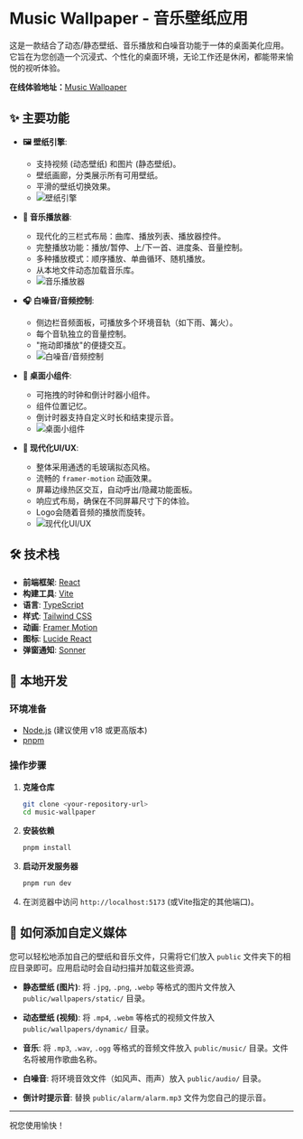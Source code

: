 # Music Wallpaper - 音乐壁纸应用

这是一款结合了动态/静态壁纸、音乐播放和白噪音功能于一体的桌面美化应用。它旨在为您创造一个沉浸式、个性化的桌面环境，无论工作还是休闲，都能带来愉悦的视听体验。

**在线体验地址：**[Music Wallpaper](https://musicwallpaper.wctw.fun/)

## ✨ 主要功能

- **🖼️ 壁纸引擎**:
  - 支持视频 (动态壁纸) 和图片 (静态壁纸)。
  - 壁纸画廊，分类展示所有可用壁纸。
  - 平滑的壁纸切换效果。
  - ![壁纸引擎](https://github.com/user-attachments/assets/ae101543-aef8-48f2-8065-841dfdfe1319)


- **🎵 音乐播放器**:
  - 现代化的三栏式布局：曲库、播放列表、播放器控件。
  - 完整播放功能：播放/暂停、上/下一首、进度条、音量控制。
  - 多种播放模式：顺序播放、单曲循环、随机播放。
  - 从本地文件动态加载音乐库。
  - ![音乐播放器](https://github.com/user-attachments/assets/320f182d-50e0-4624-a242-a47e3a42bc35)


- **🎧 白噪音/音频控制**:
  - 侧边栏音频面板，可播放多个环境音轨（如下雨、篝火）。
  - 每个音轨独立的音量控制。
  - "拖动即播放"的便捷交互。
  - ![白噪音/音频控制](https://github.com/user-attachments/assets/7d282e79-03e7-4c66-91cc-95a720f0ac3b)


- **🧩 桌面小组件**:
  - 可拖拽的时钟和倒计时器小组件。
  - 组件位置记忆。
  - 倒计时器支持自定义时长和结束提示音。
  - ![桌面小组件](https://github.com/user-attachments/assets/b0f2ef0e-44ee-4c6e-a3d5-2c88f508ec7c)


- **💎 现代化UI/UX**:
  - 整体采用通透的毛玻璃拟态风格。
  - 流畅的 `framer-motion` 动画效果。
  - 屏幕边缘热区交互，自动呼出/隐藏功能面板。
  - 响应式布局，确保在不同屏幕尺寸下的体验。
  - Logo会随着音频的播放而旋转。
  - ![现代化UI/UX](https://github.com/user-attachments/assets/401a939b-5436-4ea4-9ee6-462fab56083e)


## 🛠️ 技术栈

- **前端框架**: [React](https://react.dev/)
- **构建工具**: [Vite](https://vitejs.dev/)
- **语言**: [TypeScript](https://www.typescriptlang.org/)
- **样式**: [Tailwind CSS](https://tailwindcss.com/)
- **动画**: [Framer Motion](https://www.framer.com/motion/)
- **图标**: [Lucide React](https://lucide.dev/)
- **弹窗通知**: [Sonner](https://sonner.emilkowal.ski/)

## 🚀 本地开发

### 环境准备

- [Node.js](https://nodejs.org/en) (建议使用 v18 或更高版本)
- [pnpm](https://pnpm.io/installation)

### 操作步骤

1.  **克隆仓库**
    ```bash
    git clone <your-repository-url>
    cd music-wallpaper
    ```

2.  **安装依赖**
    ```bash
    pnpm install
    ```

3.  **启动开发服务器**
    ```bash
    pnpm run dev
    ```

4.  在浏览器中访问 `http://localhost:5173` (或Vite指定的其他端口)。


## 📂 如何添加自定义媒体

您可以轻松地添加自己的壁纸和音乐文件，只需将它们放入 `public` 文件夹下的相应目录即可。应用启动时会自动扫描并加载这些资源。

-   **静态壁纸 (图片)**:
    将 `.jpg`, `.png`, `.webp` 等格式的图片文件放入 `public/wallpapers/static/` 目录。

-   **动态壁纸 (视频)**:
    将 `.mp4`, `.webm` 等格式的视频文件放入 `public/wallpapers/dynamic/` 目录。

-   **音乐**:
    将 `.mp3`, `.wav`, `.ogg` 等格式的音频文件放入 `public/music/` 目录。文件名将被用作歌曲名称。

-   **白噪音**:
    将环境音效文件（如风声、雨声）放入 `public/audio/` 目录。

-   **倒计时提示音**:
    替换 `public/alarm/alarm.mp3` 文件为您自己的提示音。

---
祝您使用愉快！

